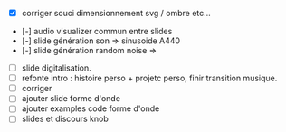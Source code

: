 - [x] corriger souci dimensionnement svg / ombre etc...
- [-] audio visualizer commun entre slides
- [-] slide génération son => sinusoide A440
- [-] slide génération random noise => 
- [ ] slide digitalisation.
- [ ] refonte intro : histoire perso + projetc perso, finir transition musique.
- [ ] corriger 
- [ ] ajouter slide forme d'onde
- [ ] ajouter examples code forme d'onde
- [ ] slides et discours knob
